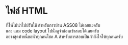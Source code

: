 <h1>ไฟล์ HTML </h1>
ที่ให้ไปนำไปปรับใช้ สำหรับการบ้าน ASS08 ได้เลยนะครับ
<br>
และ แถม code layout ไปนั่งดูจำก่อนเข้าสอบได้เลยครับ
<br>
อย่างสุดท้ายนี้ขอหัวทุกคนโชค A สำหรับการสอบเป็นกำลังใจให้ทุกคนครับ
